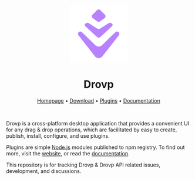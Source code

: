 <div align="center">
	<img src="media/logo.svg" width="158" height="158">
	<h1>Drovp</h1>
	<p>
		<a href="https://drovp.app">Homepage</a>
		• <a href="https://drovp.app/download">Download</a>
		• <a href="https://drovp.app/plugins">Plugins</a>
		• <a href="https://drovp.app/docs">Documentation</a>
	</p>
	<br>
</div>

Drovp is a cross-platform desktop application that provides a convenient UI for any drag &amp; drop operations, which are facilitated by easy to create, publish, install, configure, and use plugins.

Plugins are simple [Node.js](https://nodejs.org) modules published to npm registry. To find out more, visit the [website](https://drovp.app), or read the [documentation](https://drovp.app/docs).

This repository is for tracking Drovp & Drovp API related issues, development, and discussions.

